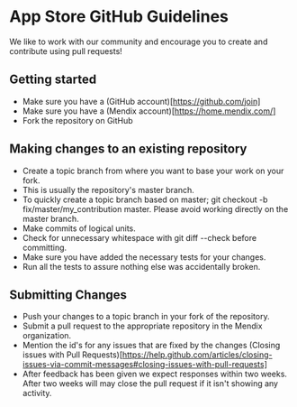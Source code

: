 # App Store GitHub Guidelines

We like to work with our community and encourage you to create and contribute using pull requests!

## Getting started

- Make sure you have a (GitHub account)[https://github.com/join]
- Make sure you have a (Mendix account)[https://home.mendix.com/]
- Fork the repository on GitHub

## Making changes to an existing repository

- Create a topic branch from where you want to base your work on your fork.
-   This is usually the repository's master branch.
-   To quickly create a topic branch based on master; git checkout -b fix/master/my_contribution master. Please avoid working directly on the master branch.
- Make commits of logical units.
- Check for unnecessary whitespace with git diff --check before committing.
- Make sure you have added the necessary tests for your changes.
- Run all the tests to assure nothing else was accidentally broken.

## Submitting Changes

- Push your changes to a topic branch in your fork of the repository.
- Submit a pull request to the appropriate repository in the Mendix organization.
-   Mention the id's for any issues that are fixed by the changes (Closing issues with Pull Requests)[https://help.github.com/articles/closing-issues-via-commit-messages#closing-issues-with-pull-requests]
- After feedback has been given we expect responses within two weeks. After two weeks will may close the pull request if it isn't showing any activity.